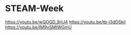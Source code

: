 # STEAM-Week
https://youtu.be/wQOQD_8rIJ4
https://youtu.be/tb-i3dDSkjI
https://youtu.be/IM9vSMtWGmU
